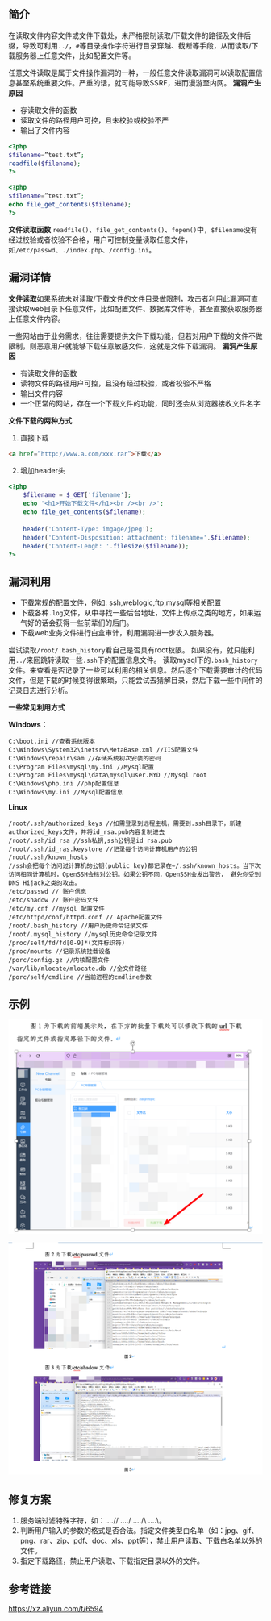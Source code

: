 ## 简介

在读取文件内容文件或文件下载处，未严格限制读取/下载文件的路径及文件后缀，导致可利用`../`，`#`等目录操作字符进行目录穿越、截断等手段，从而读取/下载服务器上任意文件，比如配置文件等。

任意文件读取是属于文件操作漏洞的一种，一般任意文件读取漏洞可以读取配置信息甚至系统重要文件。严重的话，就可能导致SSRF，进而漫游至内网。
 **漏洞产生原因**

- 存读取文件的函数
- 读取文件的路径用户可控，且未校验或校验不严
- 输出了文件内容

```php
<?php
$filename=”test.txt”;
readfile($filename);
?>
```

```php
<?php
$filename=”test.txt”;
echo file_get_contents($filename);
?>
```

**文件读取函数**
 `readfile()`、`file_get_contents()`、`fopen()`中，`$filename`没有经过校验或者校验不合格，用户可控制变量读取任意文件，如`/etc/passwd`、`./index.php`、`/config.ini`。

## 漏洞详情

**文件读取**如果系统未对读取/下载文件的文件目录做限制，攻击者利用此漏洞可直接读取web目录下任意文件，比如配置文件、数据库文件等，甚至直接获取服务器上任意文件内容。

一些网站由于业务需求，往往需要提供文件下载功能，但若对用户下载的文件不做限制，则恶意用户就能够下载任意敏感文件，这就是文件下载漏洞。
 **漏洞产生原因**

- 有读取文件的函数
- 读物文件的路径用户可控，且没有经过校验，或者校验不严格
- 输出文件内容
- 一个正常的网站，存在一个下载文件的功能，同时还会从浏览器接收文件名字

**文件下载的两种方式**

1. 直接下载

```html
<a href=”http://www.a.com/xxx.rar”>下载</a>
```

2. 增加header头

```php
<?php
    $filename = $_GET['filename'];
    echo '<h1>开始下载文件</h1><br /><br />';
    echo file_get_contents($filename);

    header('Content-Type: imgage/jpeg');
    header('Content-Disposition: attachment; filename='.$filename);
    header('Content-Lengh: '.filesize($filename));
?>
```

## 漏洞利用

- 下载常规的配置文件，例如: ssh,weblogic,ftp,mysql等相关配置
- 下载各种`.log`文件，从中寻找一些后台地址，文件上传点之类的地方，如果运气好的话会获得一些前辈们的后门。
- 下载web业务文件进行白盒审计，利用漏洞进一步攻入服务器。

尝试读取`/root/.bash_history`看自己是否具有root权限。
 如果没有，就只能利用`../`来回跳转读取一些`.ssh`下的配置信息文件。
 读取mysql下的`.bash_history`文件。来查看是否记录了一些可以利用的相关信息。然后逐个下载需要审计的代码文件，但是下载的时候变得很繁琐，只能尝试去猜解目录，然后下载一些中间件的记录日志进行分析。

**一些常见利用方式**

**Windows：**

```text
C:\boot.ini //查看系统版本
C:\Windows\System32\inetsrv\MetaBase.xml //IIS配置文件
C:\Windows\repair\sam //存储系统初次安装的密码
C:\Program Files\mysql\my.ini //Mysql配置
C:\Program Files\mysql\data\mysql\user.MYD //Mysql root
C:\Windows\php.ini //php配置信息
C:\Windows\my.ini //Mysql配置信息
```

**Linux**

```text
/root/.ssh/authorized_keys //如需登录到远程主机，需要到.ssh目录下，新建authorized_keys文件，并将id_rsa.pub内容复制进去
/root/.ssh/id_rsa //ssh私钥,ssh公钥是id_rsa.pub
/root/.ssh/id_ras.keystore //记录每个访问计算机用户的公钥
/root/.ssh/known_hosts
//ssh会把每个访问过计算机的公钥(public key)都记录在~/.ssh/known_hosts。当下次访问相同计算机时，OpenSSH会核对公钥。如果公钥不同，OpenSSH会发出警告， 避免你受到DNS Hijack之类的攻击。
/etc/passwd // 账户信息
/etc/shadow // 账户密码文件
/etc/my.cnf //mysql 配置文件
/etc/httpd/conf/httpd.conf // Apache配置文件
/root/.bash_history //用户历史命令记录文件
/root/.mysql_history //mysql历史命令记录文件
/proc/self/fd/fd[0-9]*(文件标识符)
/proc/mounts //记录系统挂载设备
/porc/config.gz //内核配置文件
/var/lib/mlocate/mlocate.db //全文件路径
/porc/self/cmdline //当前进程的cmdline参数
```

## 示例

![image-20230613181609971](03.文件读取.assets/image-20230613181609971-6651371.png)

![image-20230613181721784](03.文件读取.assets/image-20230613181721784.png)

## 修复方案

1. 服务端过滤特殊字符，如：….// ….\/ …./\ ….\\。
2. 判断用户输入的参数的格式是否合法。指定文件类型白名单（如：jpg、gif、png、rar、zip、pdf、doc、xls、ppt等），禁止用户读取、下载白名单以外的文件。
3. 指定下载路径，禁止用户读取、下载指定目录以外的文件。

## 参考链接

https://xz.aliyun.com/t/6594

